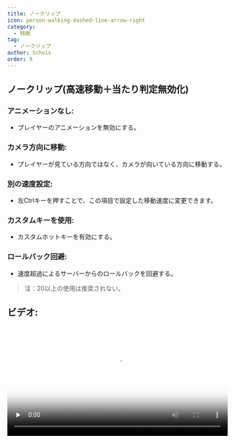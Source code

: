 ```yaml
---
title: ノークリップ
icon: person-walking-dashed-line-arrow-right
category:
  - 特徴
tag:
  - ノークリップ
author: Schvis
order: 9
---
```


## ノークリップ(高速移動＋当たり判定無効化)
### アニメーションなし:
- プレイヤーのアニメーションを無効にする。
### カメラ方向に移動:
- プレイヤーが見ている方向ではなく、カメラが向いている方向に移動する。
### 別の速度設定:
- 左Ctrlキーを押すことで、この項目で設定した移動速度に変更できます。
### カスタムキーを使用:
- カスタムホットキーを有効にする。
### ロールバック回避:
- 速度超過によるサーバーからのロールバックを回避する。

> 注：20以上の使用は推奨されない。

## ビデオ:

<video controls preload="none" width="100%" poster="https://nextcloud.atruicardona.xyz/s/rPa8iA5zkAQyZni/preview"><source src="https://nextcloud.atruicardona.xyz/s/rPa8iA5zkAQyZni/download" type="video/mp4"></video>
